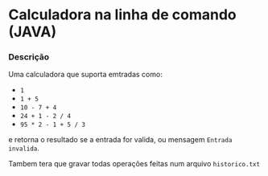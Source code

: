 # Calculadora na linha de comando (JAVA)

### Descrição

Uma calculadora que suporta emtradas como:

* `1`
* `1 + 5`
* `10 - 7 + 4`
* `24 + 1 - 2 / 4`
* `95 * 2 - 1 + 5 / 3`

e retorna o resultado se a entrada for valida, ou mensagem `Entrada invalida`.

Tambem tera que gravar todas operações feitas num arquivo `historico.txt`
